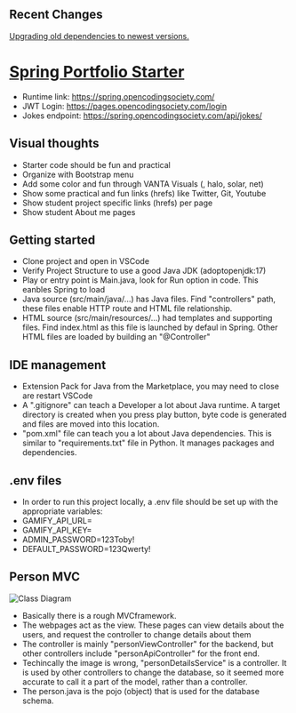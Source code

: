 ## Recent Changes

[Upgrading old dependencies to newest versions.](https://github.com/open-coding-society/spring_portfolio/issues/12)

# [Spring Portfolio Starter](https://opencodingsociety.com/projectsearch/details/Spring%20Portfolio%20Starter)

- Runtime link: https://spring.opencodingsociety.com/
- JWT Login: https://pages.opencodingsociety.com/login
- Jokes endpoint: https://spring.opencodingsociety.com/api/jokes/

## Visual thoughts

- Starter code should be fun and practical
- Organize with Bootstrap menu 
- Add some color and fun through VANTA Visuals (, halo, solar, net)
- Show some practical and fun links (hrefs) like Twitter, Git, Youtube
- Show student project specific links (hrefs) per page
- Show student About me pages

## Getting started

- Clone project and open in VSCode
- Verify Project Structure to use a good Java JDK (adoptopenjdk:17)
- Play or entry point is Main.java, look for Run option in code.  This eanbles Spring to load
- Java source (src/main/java/...) has Java files.  Find "controllers" path, these files enable HTTP route and HTML file relationship.
- HTML source (src/main/resources/...) had templates and supporting files.  Find index.html as this file is launched by defaul in Spring.  Other HTML files are loaded by building an "@Controller"

## IDE management

- Extension Pack for Java from the Marketplace, you may need to close are restart VSCode
- A ".gitignore" can teach a Developer a lot about Java runtime.  A target directory is created when you press play button, byte code is generated and files are moved into this location.
- "pom.xml" file can teach you a lot about Java dependencies.  This is similar to "requirements.txt" file in Python.  It manages packages and dependencies.

## .env files

- In order to run this project locally, a .env file should be set up with the appropriate variables:
- GAMIFY_API_URL=
- GAMIFY_API_KEY= 
- ADMIN_PASSWORD=123Toby!
- DEFAULT_PASSWORD=123Qwerty!

## Person MVC

![Class Diagram](https://github.com/user-attachments/assets/26219a16-e3dc-45e3-af1c-466763957dce)

- Basically there is a rough MVCframework.
- The webpages act as the view. These pages can view details about the users, and request the controller to change details about them
- The controller is mainly "personViewController" for the backend, but other controllers include "personApiController" for the front end.
- Techincally the image is wrong, "personDetailsService" is a controller. It is used by other controllers to change the database, so it seemed more accurate to call it a part of the model, rather than a controller.
- The person.java is the pojo (object) that is used for the database schema.
